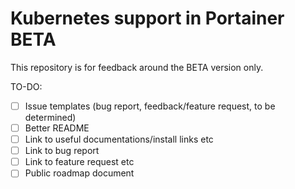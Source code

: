 # Kubernetes support in Portainer BETA

This repository is for feedback around the BETA version only.

TO-DO:

- [ ] Issue templates (bug report, feedback/feature request, to be determined)
- [ ] Better README
- [ ] Link to useful documentations/install links etc
- [ ] Link to bug report
- [ ] Link to feature request etc
- [ ] Public roadmap document
